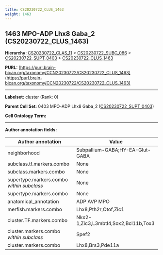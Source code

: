 ```yaml
---
title: CS20230722_CLUS_1463
weight: 1463
---
```

## 1463 MPO-ADP Lhx8 Gaba_2 (CS20230722_CLUS_1463)
<b>Hierarchy: </b>
[CS20230722_CLAS_11](../CS20230722_CLAS_11) >
[CS20230722_SUBC_086](../CS20230722_SUBC_086) >
[CS20230722_SUPT_0403](../CS20230722_SUPT_0403) >
[CS20230722_CLUS_1463](../CS20230722_CLUS_1463)

**PURL:** [https://purl.brain-bican.org/taxonomy/CCN20230722/CS20230722_CLUS_1463](https://purl.brain-bican.org/taxonomy/CCN20230722/CS20230722_CLUS_1463)

---


**Labelset:** cluster (Rank: 0)

**Parent Cell Set:** 0403 MPO-ADP Lhx8 Gaba_2 ([CS20230722_SUPT_0403](../CS20230722_SUPT_0403))



**Cell Ontology Term:** 

[MARKER GENES.]: #


---

[TRANSFERRED ANNOTATIONS.]: #


[AUTHOR ANNOTATION FIELDS.]: #


**Author annotation fields:**

| Author annotation | Value |
|-------------------|-------|
|neighborhood|Subpallium-GABA;HY-EA-Glut-GABA|
|subclass.tf.markers.combo|None|
|subclass.markers.combo|None|
|supertype.markers.combo _within subclass_|None|
|supertype.markers.combo|None|
|anatomical_annotation|ADP AVP MPO|
|merfish.markers.combo|Lhx8,Pth2r,Otof,Zic1|
|cluster.TF.markers.combo|Nkx2-1,Zic3,L3mbtl4,Sox2,Bcl11b,Tox3|
|cluster.markers.combo _within subclass_|Spef2|
|cluster.markers.combo|Lhx8,Brs3,Pde11a|
